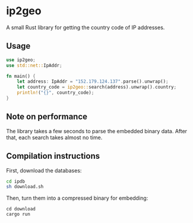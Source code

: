 # ip2geo
A small Rust library for getting the country code of IP addresses.

## Usage
```rust
use ip2geo;
use std::net::IpAddr;

fn main() {
    let address: IpAddr = "152.179.124.137".parse().unwrap();
    let country_code = ip2geo::search(address).unwrap().country;
    println!("{}", country_code);
}
```

## Note on performance
The library takes a few seconds to
parse the embedded binary data.
After that, each search takes almost no time.

## Compilation instructions
First, download the databases:

```bash
cd ipdb
sh download.sh
```

Then, turn them into a compressed binary for embedding:

```
cd download
cargo run
```
